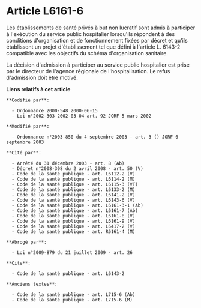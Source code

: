 # Article L6161-6

Les établissements de santé privés à but non lucratif sont admis à participer à l'exécution du service public hospitalier
lorsqu'ils répondent à des conditions d'organisation et de fonctionnement fixées par décret et qu'ils établissent un projet
d'établissement tel que défini à l'article L. 6143-2 compatible avec les objectifs du schéma d'organisation sanitaire.

La décision d'admission à participer au service public hospitalier est prise par le directeur de l'agence régionale de
l'hospitalisation. Le refus d'admission doit être motivé.

**Liens relatifs à cet article**

	**Codifié par**:

	  - Ordonnance 2000-548 2000-06-15
	  - Loi n°2002-303 2002-03-04 art. 92 JORF 5 mars 2002

	**Modifié par**:

	  - Ordonnance n°2003-850 du 4 septembre 2003 - art. 3 () JORF 6 septembre 2003

	**Cité par**:

	  - Arrêté du 31 décembre 2003 - art. 8 (Ab)
	  - Décret n°2008-308 du 2 avril 2008 - art. 50 (V)
	  - Code de la santé publique - art. L6112-2 (V)
	  - Code de la santé publique - art. L6114-2 (M)
	  - Code de la santé publique - art. L6115-3 (VT)
	  - Code de la santé publique - art. L6133-2 (M)
	  - Code de la santé publique - art. L6141-2 (V)
	  - Code de la santé publique - art. L6143-6 (V)
	  - Code de la santé publique - art. L6161-3-1 (Ab)
	  - Code de la santé publique - art. L6161-7 (Ab)
	  - Code de la santé publique - art. L6161-8 (V)
	  - Code de la santé publique - art. L6161-9 (V)
	  - Code de la santé publique - art. L6417-2 (V)
	  - Code de la santé publique - art. R6161-4 (M)

	**Abrogé par**:

	  - Loi n°2009-879 du 21 juillet 2009 - art. 26

	**Cite**:

	  - Code de la santé publique - art. L6143-2

	**Anciens textes**:

	  - Code de la santé publique - art. L715-6 (Ab)
	  - Code de la santé publique - art. L715-6 (M)
